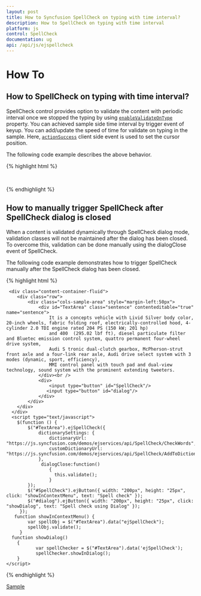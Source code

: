 ```yaml
---
layout: post
title: How to Syncfusion SpellCheck on typing with time interval? 
description: How to SpellCheck on typing with time interval
platform: js
control: SpellCheck
documentation: ug
api: /api/js/ejspellcheck
---
```

# How To

## How to SpellCheck on typing with time interval?

SpellCheck control provides option to validate the content with periodic interval once we stopped the typing by using [`enableValidateOnType`](/api/js/ejspellcheck#members:enablevalidateontype) property. 
You can achieved sample side time interval by trigger event of keyup. You can add/update the speed of time for validate on typing in the sample. Here, [`actionSuccess`](/api/js/ejspellcheck#events:actionsuccess) client side event is used to set the cursor position.

The following code example describes the above behavior.

{% highlight html %}

<div id="SpellCheck" contenteditable="true" onkeyup="onValidateTimeDelay()"></div>
<script type="text/javascript">
    $(function () {
        $("#SpellCheck").ejSpellCheck({
            dictionarySettings: {
                dictionaryUrl: "http://js.syncfusion.com/demos/ejservices/api/SpellCheck/CheckWords",
                customDictionaryUrl: "http://js.syncfusion.com/demos/ejservices/api/SpellCheck/AddToDictionary"
            },
            contextMenuSettings: { enable: true },
            enableValidateOnType: true,
            validating: function (args) {
                // Space key
                if (args.events.keyCode == 32) {
                    args.events.cancelable = false;
                }
                // Enter key
                if (args.events.keyCode == 13) {
                    args.events.cancelable = false;
                }
            },
            actionSuccess: function (args) {
                var spellObj = $("#SpellCheck").data("ejSpellCheck");
                spellObj.setCursorPosition(position);
            }
        });
    });
    var position;
    function onValidateTimeDelay() {
        var spellObj = $("#SpellCheck").data("ejSpellCheck");
        var proxy = spellObj;
        if (proxy.setTimeObj != undefined)
            clearInterval(proxy.setTimeObj);
        // 2000 milliseconds is customizable and it’s to wait before executing the code. If omitted, the value 0 is used
        proxy.setTimeObj = setTimeout(function () {
            position = proxy.getCursorPosition();
            proxy.validate();
        }, 2000);
    }
</script>

    
{% endhighlight %}

## How to manually trigger SpellCheck after SpellCheck dialog is closed

When a content is validated dynamically through SpellCheck dialog mode, validation classes will not be maintained after the dialog has been closed. To overcome this, validation can be done manually using the dialogClose event of SpellCheck. 

The following code example demonstrates how to trigger SpellCheck manually after the SpellCheck dialog has been closed.

{% highlight html %}

     <div class="content-container-fluid">
        <div class="row">
            <div class="cols-sample-area" style="margin-left:50px">
                <div id="TextArea" class="sentence" contenteditable="true" name="sentence">
                    It is a concepts vehicle with Livid Silver body color, 20-inch wheels, fabric folding roof, electrically-controlled hood, 4-cylinder 2.0 TDI engine rated 204 PS (150 kW; 201 hp)
                    and 400  (295.02 lbf ft), diesel particulate filter and Bluetec emission control system, quattro permanent four-wheel drive system,
                    Audi S tronic dual-clutch gearbox, McPherson-strut front axle and a four-link rear axle, Audi drive select system with 3 modes (dynamic, sport, efficiency),
                    MMI control panel with touch pad and dual-view technology, sound system with the prominent extending tweeters.
                </div><br />
                <div>
                    <input type="button" id="SpellCheck"/>
                   <input type="button" id="dialog"/>
                </div>
            </div>
        </div>
      </div>
      <script type="text/javascript">
        $(function () {
            $("#TextArea").ejSpellCheck({
                dictionarySettings: {
                    dictionaryUrl: "https://js.syncfusion.com/demos/ejservices/api/SpellCheck/CheckWords",
                    customDictionaryUrl: "https://js.syncfusion.com/demos/ejservices/api/SpellCheck/AddToDictionary"
                },
              	 dialogClose:function()
					{
					  this.validate();
					}
            });
            $("#SpellCheck").ejButton({ width: "200px", height: "25px", click: "showInContextMenu", text: "Spell check" });
            $("#dialog").ejButton({ width: "200px", height: "25px", click: "showDialog", text: "Spell check using Dialog" });
         });
       function showInContextMenu() {
            var spellObj = $("#TextArea").data("ejSpellCheck");
            spellObj.validate();
         }
      function showDialog()
        {
               var spellChecker = $("#TextArea").data('ejSpellCheck');
               spellChecker.showInDialog();
        }
    </script>

{% endhighlight %}

[Sample](https://jsplayground.syncfusion.com/gq5nodrd)